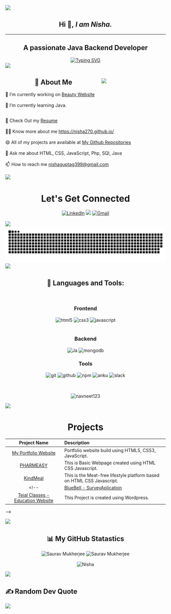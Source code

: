 ![](https://raw.githubusercontent.com/halfrost/halfrost/master/icons/header_.png)
<div> 
<h2 align="center">
 Hi 👋,<i> I am Nisha.</i> 
</h2>
<hr>
<h2 align="center">
A passionate Java Backend Developer
</h2>
<div align="center">
<a href="https://git.io/typing-svg"><img src="https://readme-typing-svg.demolab.com?font=Fira+Code&pause=1000&width=435&lines=Hi!+My+self+Nisha.;I+am+a+Java+Backend+developer.;Interested+with+working+with+Team.;Curious+to+learn+new+things+!" alt="Typing SVG" /></a>
</div>
<img src='https://raw.githubusercontent.com/andreasbm/readme/master/assets/lines/colored.png' />    
<div>
 <img width="40%" align="right" src="https://github.com/SauravMukherjee44/SauravMukherjee44/blob/03193437b82d681c9caa24657c4ebec746dc628f/workbench.svg" >
<h2 align="center">💫  About Me </h2>
 🔭 I’m currently working on <a href="https://dapper-souffle-c0755e.netlify.app">Beauty Website</a> <br><br>
 🌱 I’m currently learning Java.<br><br>
 
 🤔 Check Out my <a href="https://drive.google.com/file/d/14gS8Qar-QptIU3_EhDHLBzCMR2YU3ljZ/view?usp=sharing">Resume</a><br><br>
 👨‍💻  Know more about me https://nisha270.github.io/ <br><br>
 😄 All of my projects are available at
<a href="https://github.com/nisha270">My Github Repositories</a><br><br>
 💬 Ask me about HTML, CSS, JavaScript, Php, SQl, Java<br><br>
  📫 How to reach me nishaguptag399@gmail.com<br><br>
<img src='https://raw.githubusercontent.com/andreasbm/readme/master/assets/lines/colored.png' /> 
<h1 align="center">Let's Get Connected</h1>
<div align="center">
<a  href="https://www.linkedin.com/in/nisha-gupta-b25662238/" target="_blank"><img alt="LinkedIn" src="https://img.shields.io/badge/linkedin%20-%230077B5.svg?&style=for-the-badge&logo=linkedin&logoColor=white" /></a>
<a href="https://twitter.com/Nisha_2707" target="_blank"><img src="https://img.shields.io/badge/twitter-%2300acee.svg?&style=for-the-badge&logo=twitter&logoColor=white&alt=twitter" /></a>
<a href="mailto:nishaguptag399@gmail.com"><img  alt="Gmail" src="https://img.shields.io/badge/Gmail-D14836?style=for-the-badge&logo=gmail&logoColor=white" />
</div>
<br />
<img src='https://raw.githubusercontent.com/andreasbm/readme/master/assets/lines/colored.png' /> 
<div align="center">
  <a href="https://1999azzar.github.io/1999AZZAR/">
  <img  src="https://github.com/1999AZZAR/1999AZZAR/blob/main/resources/img/grid-snake.svg"
       alt="snake" /></a>
</div>
 <img src='https://raw.githubusercontent.com/andreasbm/readme/master/assets/lines/colored.png' /> 
 
<h2 align="center">🚀 Languages and Tools: </h2>
<br/>
 <div align="center"><h3 align="center">Frontend</h3>
<img src="https://img.shields.io/badge/html5-%23E34F26.svg?style=for-the-badge&logo=html5&logoColor=white" align="center" alt="html5">
<img src = "https://img.shields.io/badge/css3-%231572B6.svg?style=for-the-badge&logo=css3&logoColor=white" align="center" alt="css3">
<img src ="https://img.shields.io/badge/javascript-%23323330.svg?style=for-the-badge&logo=javascript&logoColor=%23F7DF1E" align="center" alt="javascript">
<!-- <img src="https://logos-world.net/wp-content/uploads/2022/07/Java-Logo.png?style=for-the-badge&logo=html5&logoColor=white"  align="center" alt="Java" /> -->
<br/>
</div>
 <br/>
  <div align="center"><h3 align="center">Backend</h3> 
<img src="https://img.shields.io/badge/java-%23ED8B00.svg?&style=for-the-badge&logo=java&logoColor=white" align="center" alt="Ja" />
<!-- <img src="https://img.shields.io/badge/Express.js-000000?style=for-the-badge&logo=express&logoColor=white" align="center" alt="expressjs"/> -->
<img src="https://img.shields.io/badge/MySQL-005C84?style=for-the-badge&logo=mysql&logoColor=white" align="center" alt="mongodb"/>
 </div>
 <div align="center"><h3 align="center">Tools</h3> 
<!--    <img src="https://img.shields.io/badge/heroku-%23430098.svg?style=for-the-badge&logo=heroku&logoColor=white" align="center" alt="git"/> -->
   <img src="https://img.shields.io/badge/netlify-%23000000.svg?style=for-the-badge&logo=netlify&logoColor=#00C7B7" align="center" alt="git"/>
<!--    <img src="https://img.shields.io/badge/vercel-%23000000.svg?style=for-the-badge&logo=vercel&logoColor=whit" align="center" alt="git"/> -->
<img src="https://img.shields.io/badge/GitHub-100000?style=for-the-badge&logo=github&logoColor=white"  align="center" alt="github"/>
<!-- <img src ="https://img.shields.io/badge/Postman-FF6C37?style=for-the-badge&logo=postman&logoColor=white" align="center" alt="postman"> -->
<img src = "https://img.shields.io/badge/NPM-%23000000.svg?style=for-the-badge&logo=npm&logoColor=white" align="center" alt="npm">
   <img src="https://img.shields.io/badge/Visual%20Studio-5C2D91.svg?style=for-the-badge&logo=visual-studio&logoColor=white"  align="center" alt="anku"/>
   <img src="https://img.shields.io/badge/Slack-4A154B?style=for-the-badge&logo=slack&logoColor=white" align="center" alt="slack"/>
 </div>
</div>

<br/>
<br/>
<p align="center"> <img src="https://komarev.com/ghpvc/?username=nisha270&label=Profile%20views&color=0e75b6&style=flat" alt="navneet123" /> </p>

 <img src='https://raw.githubusercontent.com/andreasbm/readme/master/assets/lines/colored.png' /> 
 
<!--  projects -->
 <h1 align="center">Projects</h1>

| Project Name      | Description | 
| :---:        |    :----   | 
| [My Portfolio Website](https://nisha270.github.io/)     | Portfolio website build using HTML5, CSS3, JavaScript. 
| [PHARMEASY](https://strong-cuchufli-c3bd59.netlify.app/index.html)   | This is Basic Webpage created using HTML CSS Javascript.
| [KindMeal](https://subtle-paprenjak-31e6a7.netlify.app/)     | This is the Meat-free lifestyle platform based on HTML CSS Javascript.  
<!-- | [BlueBell - SurveyAplication](#) | 
| [Tejal Classes - Education Website](#) | This Project is created using Wordpress.|
 -->

 <img src='https://raw.githubusercontent.com/andreasbm/readme/master/assets/lines/colored.png' /> 
 
 
<h2 align="center">📊 My GitHub Statastics </h2>

<!--  <table align ="center"> -->
 <div align ="center">
  <tr>
<td><img src="https://github-readme-stats.vercel.app/api?username=nisha270&include_all_commits=true&count_private=true&show_icons=true&line_height=20&title_color=7A7ADB&icon_color=2234AE&text_color=D3D3D3&bg_color=0,000000,130F40" alt="Saurav Mukherjee" />
    <td><img src="https://github-readme-stats.vercel.app/api/top-langs?username=nisha270&show_icons=true&locale=en&layout=compact&title_color=7A7ADB&icon_color=2234AE&text_color=D3D3D3&bg_color=0,000000,130F40" alt="Saurav Mukherjee" /></td>
  </tr>
  </div>
 
<!-- </table> -->

<div align="center">
<p><img align="center" src="https://github-readme-streak-stats.herokuapp.com/?user=nisha270&theme=dark" alt="Nisha" /></p>
  </div>
</div>
<img src='https://raw.githubusercontent.com/andreasbm/readme/master/assets/lines/colored.png' /> 
 <h2> ✍️ Random Dev Quote </h2>
 <img src='https://quotes-github-readme.vercel.app/api?type=horizontal&theme=radical'/> 

</div>
